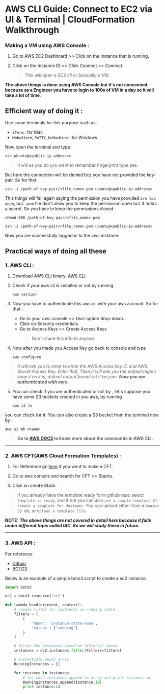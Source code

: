 # AWS CLI Guide: Connect to EC2 via UI & Terminal | CloudFormation Walkthrough

### Making a VM using AWS Console :

1. Go to AWS EC2 Dashboard >> Click on the instance that is running.

2. Click on the Instance ID >> Click Connect >> Connect.

   > _This will open a EC2 cli or basically a VM._

**The above things is done using AWS Console but it's not convenient because as a Engineer you have to login to 100s of VM in a day so it will take a lot of time**.

## Efficient way of doing it :

Use some terminals for this purpose such as:

- `iTerm` : for Mac
- `MobaXterm`, `PuTTY`, `NoMachine` : for Windows

Now open the terminal and type:

```shell
ssh ubuntu@<public-ip-address>
```

> It will as you do you want to remember fingerprint type yes.

But here the connection will be denied bcz you have not provided the key-pair. So for that :

```shell
ssh -i /path-of-key-pair/<file_name>.pem ubuntu@<public-ip-address>
```

This things will fail again saying the permission you have provided `are too open`, bcz `.pem` file don't allow you to keep the permission open bcz it holds a secret. So you have to keep the permissions closed :

```shell
chmod 600 /path-of-key-pair/<file_name>.pem

ssh -i /path-of-key-pair/<file_name>.pem ubuntu@<public-ip-address>
```

Now you are successfully logged in to the aws instance.

## Practical ways of doing all these

### 1. AWS CLI :

1. Download AWS CLI binary. [AWS CLI](https://aws.amazon.com/cli/)

2. Check if your aws cli is installed or not by running

    ```shell
    aws version
    ```

3. Now you have to authenticate this aws cli with your aws account. So for that :

   - Go to your aws console >> User option drop-down.
   - Click on Security credentials.
   - Go to Access Keys >> Create Access Keys
     > Don't share this info to anyone.

4. Now after you made you Access Key go back to console and type

    ```shell
    aws configure
    ```

> _It will ask you to enter to enter the AWS Access Key ID and AWS Secret Access Key. Enter that, Then it will ask you the default region keep it as it is, default output format let it be json._ **_Now you are authenticated with aws._**

5. You can check if you are authenticated or not by , let's suppose you have some S3 buckets created in you aws, by running

    ```shell
    aws s3 ls
    ```

you can check for it. You can also create a S3 bucket from the terminal now by :

```shell
aws s3 mb <name>
```

> **Go to [AWS DOCS](https://docs.aws.amazon.com/cli/latest/userguide/cli-services-ec2-instances.html) to know more about the commands in AWS CLI.**

---

### 2. AWS CFT(AWS Cloud Formation Templates) :

1. For Reference go [here](https://github.com/aws-cloudformation/aws-cloudformation-templates) if you want to make a CFT.

2. Go to aws console and search for CFT >> Stacks.

3. Click on create Stack.

> If you already have the template ready form github repo select `template is ready`, and if not you can also `use a sample template`, or `create a template for designer`. You can upload either from a `Amazon S3 URL` or `Upload a template file`.

**NOTE:** **_The above things are not covered in detail here because it falls under different topic called IAC. So we will study these in future._**

---

### 3. AWS API :

For reference

- [Github](https://gist.github.com/mda590/679aba60ca03699d5b12a32314debdc0)
- [BOTO3](https://boto3.amazonaws.com/v1/documentation/api/latest/index.html)

Below is an example of a simple boto3 script to create a ec2 instance.

```python
import boto3

ec2 = boto3.resource('ec2')

def lambda_handler(event, context):
    # create filter for instances in running state
    filters = [
        {
            'Name': 'instance-state-name',
            'Values': ['running']
        }
    ]

    # filter the instances based on filters() above
    instances = ec2.instances.filter(Filters=filters)

    # instantiate empty array
    RunningInstances = []

    for instance in instances:
        # for each instance, append to array and print instance id
        RunningInstances.append(instance.id)
        print instance.id
```
